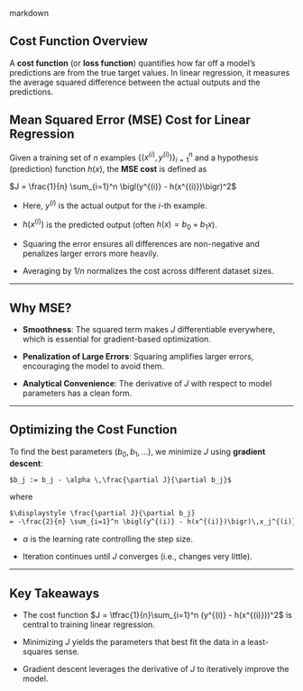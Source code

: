 markdown
## Cost Function Overview  
A **cost function** (or **loss function**) quantifies how far off a model’s predictions are from the true target values. In linear regression, it measures the average squared difference between the actual outputs and the predictions.


## Mean Squared Error (MSE) Cost for Linear Regression  
Given a training set of $n$ examples $\{(x^{(i)}, y^{(i)})\}_{i=1}^n$ and a hypothesis (prediction) function $h(x)$, the **MSE cost** is defined as  

$J = \frac{1}{n} \sum_{i=1}^n \bigl(y^{(i)} - h(x^{(i)})\bigr)^2$

- Here, $y^{(i)}$ is the actual output for the $i$-th example.
    
- $h(x^{(i)})$ is the predicted output (often $h(x)=b_0 + b_1 x$).
    
- Squaring the error ensures all differences are non-negative and penalizes larger errors more heavily.
    
- Averaging by $1/n$ normalizes the cost across different dataset sizes.
    

---

## Why MSE?

- **Smoothness**: The squared term makes $J$ differentiable everywhere, which is essential for gradient-based optimization.
    
- **Penalization of Large Errors**: Squaring amplifies larger errors, encouraging the model to avoid them.
    
- **Analytical Convenience**: The derivative of $J$ with respect to model parameters has a clean form.
    

---

## Optimizing the Cost Function

To find the best parameters ($b_0, b_1, \dots$), we minimize $J$ using **gradient descent**:

```markdown
$b_j := b_j - \alpha \,\frac{\partial J}{\partial b_j}$
```

where

```markdown
$\displaystyle \frac{\partial J}{\partial b_j}
= -\frac{2}{n} \sum_{i=1}^n \bigl(y^{(i)} - h(x^{(i)})\bigr)\,x_j^{(i)}$
```

- $\alpha$ is the learning rate controlling the step size.
    
- Iteration continues until $J$ converges (i.e., changes very little).
    

---

## Key Takeaways

- The cost function $J = \tfrac{1}{n}\sum_{i=1}^n (y^{(i)} - h(x^{(i)}))^2$ is central to training linear regression.
    
- Minimizing $J$ yields the parameters that best fit the data in a least-squares sense.
    
- Gradient descent leverages the derivative of $J$ to iteratively improve the model.